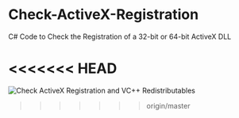 # Check-ActiveX-Registration
C# Code to Check the Registration of a 32-bit or 64-bit ActiveX DLL

<<<<<<< HEAD
=======
![Check ActiveX Registration and VC++ Redistributables](https://www.chilkatsoft.com/syncedImages/checkActiveX.jpg)


>>>>>>> origin/master
